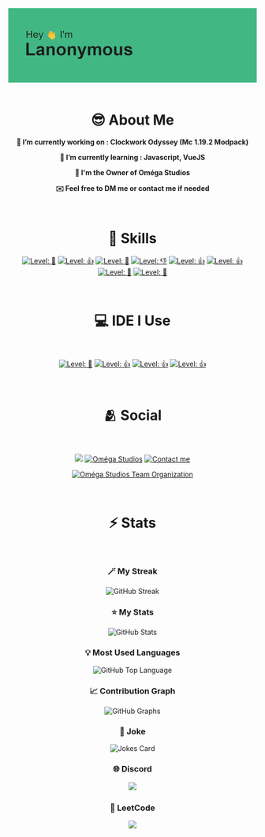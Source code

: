 <div align="align-center">
    <img src="./assets/header.png">
</div>

<br>
<h1 align="center">😎 About Me</h1>
<div align="center">


   **🔨 I’m currently working on : Clockwork Odyssey (Mc 1.19.2 Modpack)**

   **🌱 I’m currently learning : Javascript, VueJS**

   **📌 I'm the Owner of Oméga Studios**

   **✉️ Feel free to DM me or contact me if needed**

<br>
<h1 align="center">🚀 Skills</h1>
<div align="center">

  [![ Level: 💅](https://bentos.jkominovic.dev/api/v1/generic-card?icon=sihtml5&subtitle=+Level%3A+%F0%9F%92%85&size=square&rounded=10)](https://bentos.jkominovic.dev/api/v1/generic-card?icon=sihtml5&subtitle=+Level%3A+%F0%9F%92%85&size=square&rounded=10)
  [![ Level: 👍](https://bentos.jkominovic.dev/api/v1/generic-card?icon=sicss3&subtitle=+Level%3A+%F0%9F%91%8D&size=square&rounded=10)](https://bentos.jkominovic.dev/api/v1/generic-card?icon=sicss3&subtitle=+Level%3A+%F0%9F%91%8D&size=square&rounded=10)
  [![ Level: 🤏](https://bentos.jkominovic.dev/api/v1/generic-card?icon=sijavascript&subtitle=+Level%3A+%F0%9F%A4%8F&size=square&rounded=10)](https://bentos.jkominovic.dev/api/v1/generic-card?icon=sijavascript&subtitle=+Level%3A+%F0%9F%A4%8F&size=square&rounded=10)
  [![ Level: 👎](https://bentos.jkominovic.dev/api/v1/generic-card?icon=sivuedotjs&subtitle=+Level%3A+%F0%9F%91%8E&size=square&rounded=10)](https://bentos.jkominovic.dev/api/v1/generic-card?icon=sivuedotjs&subtitle=+Level%3A+%F0%9F%91%8E&size=square&rounded=10)
  [![ Level: 👍](https://bentos.jkominovic.dev/api/v1/generic-card?icon=simarkdown&subtitle=+Level%3A+%F0%9F%91%8D&size=square&rounded=10)](https://bentos.jkominovic.dev/api/v1/generic-card?icon=simarkdown&subtitle=+Level%3A+%F0%9F%91%8D&size=square&rounded=10)
  [![ Level: 👍](https://bentos.jkominovic.dev/api/v1/generic-card?icon=sipython&subtitle=+Level%3A+%F0%9F%91%8D&size=square&rounded=10)](https://bentos.jkominovic.dev/api/v1/generic-card?icon=sipython&subtitle=+Level%3A+%F0%9F%91%8D&size=square&rounded=10)
  [![ Level: 🤏](https://bentos.jkominovic.dev/api/v1/generic-card?icon=sicsharp&subtitle=+Level%3A+%F0%9F%A4%8F&size=square&rounded=10)](https://bentos.jkominovic.dev/api/v1/generic-card?icon=sicsharp&subtitle=+Level%3A+%F0%9F%A4%8F&size=square&rounded=10)
  [![ Level: 🤏](https://bentos.jkominovic.dev/api/v1/generic-card?icon=sidotnet&subtitle=+Level%3A+%F0%9F%A4%8F&size=square&rounded=10)](https://bentos.jkominovic.dev/api/v1/generic-card?icon=sidotnet&subtitle=+Level%3A+%F0%9F%A4%8F&size=square&rounded=10)

</div>

<br>
<h1 align="center">💻 IDE I Use</h1>
<br>
<div align="center">

  [![ Level: 💅](https://bentos.jkominovic.dev/api/v1/generic-card?icon=sivisualstudiocode&subtitle=+Level%3A+%F0%9F%92%85&size=square&rounded=10)](https://bentos.jkominovic.dev/api/v1/generic-card?icon=sivisualstudiocode&subtitle=+Level%3A+%F0%9F%92%85&size=square&rounded=10)
  [![ Level: 👍](https://bentos.jkominovic.dev/api/v1/generic-card?icon=sivisualstudio&subtitle=+Level%3A+%F0%9F%91%8D&size=square&rounded=10)](https://bentos.jkominovic.dev/api/v1/generic-card?icon=sivisualstudio&subtitle=+Level%3A+%F0%9F%91%8D&size=square&rounded=10)
  [![ Level: 👍](https://bentos.jkominovic.dev/api/v1/generic-card?icon=sipycharm&subtitle=+Level%3A+%F0%9F%91%8D&size=square&rounded=10)](https://bentos.jkominovic.dev/api/v1/generic-card?icon=sipycharm&subtitle=+Level%3A+%F0%9F%91%8D&size=square&rounded=10)
  [![ Level: 👍](https://bentos.jkominovic.dev/api/v1/generic-card?icon=sinotepadplusplus&subtitle=+Level%3A+%F0%9F%91%8D&size=square&rounded=10)](https://bentos.jkominovic.dev/api/v1/generic-card?icon=sinotepadplusplus&subtitle=+Level%3A+%F0%9F%91%8D&size=square&rounded=10)

</div>

<br>
<h1 align="center">🫂 Social</h1>
<br>

<div align="center">


  [![](https://bentos.jkominovic.dev/api/v1/bento-cards?url=https%3A%2F%2Fgithub.com%2FRLLanonymous&size=square&rounded=10)](https://github.com/RLLanonymous)
  [![Oméga Studios](https://bentos.jkominovic.dev/api/v1/bento-cards?url=https%3A%2F%2Fdiscord.gg%2FEspJyACXb4&subtitle=Om%C3%A9ga+Studios&size=square&rounded=10)](https://discord.gg/EspJyACXb4)
  [![Contact me](https://bentos.jkominovic.dev/api/v1/bento-cards?url=ethanweirich31%40gmail.com&subtitle=Contact+me&size=square&rounded=10)](mailto:ethanweirich31@gmail.com)

  [![Oméga Studios Team Organization](https://bentos.jkominovic.dev/api/v1/bento-cards?url=https%3A%2F%2Fgithub.com%2FOmega-Studios-Team&subtitle=Om%C3%A9ga+Studios+Team+Organization&size=wide&rounded=10)](https://github.com/Omega-Studios-Team)
  
</div>

<br>
<h1 align="center">⚡️ Stats</h1>
<br>

<div align="center">

<h3 align="center">🪄 My Streak</h3>

<img src="https://github-readme-streak-stats.herokuapp.com?user=RLLanonymous&theme=vue-dark&date_format=M%20j%5B%2C%20Y%5D" alt="GitHub Streak" />

<h3 align="center">⭐️ My Stats</h3>

<img src="https://github-readme-stats.vercel.app/api?username=RLLanonymous&show_icons=true&theme=vue-dark" alt="GitHub Stats" />

<h3 align="center">💡 Most Used Languages</h3>

<img src="https://github-readme-stats.vercel.app/api/top-langs/?username=RLLanonymous&layout=donut&theme=vue-dark" alt="GitHub Top Language" />

<h3 align="center">📈 Contribution Graph</h3>

<img src="https://github-readme-activity-graph.vercel.app/graph?username=RLLanonymous&radius=16&theme=vue&area=true&order=5&hide_border=false" alt="GitHub Graphs"/>

<h3 align="center">🤪 Joke</h3>

<img src="https://readme-jokes.vercel.app/api?theme=vue-dark" alt="Jokes Card" >

<h3 align="center">🌐 Discord</h3>

 <img src="https://lanyard.kyrie25.me/api/807133944332025916?waveColor=41b883&waveSpotifyColor=41b883&imgStyle=square">

<h3 align="center">📖 LeetCode</h3>

<img src="https://leetcard.jacoblin.cool/Lanonymous?theme=transparent&font=JetBrains%20Mono&ext=heatmap">

</div>
